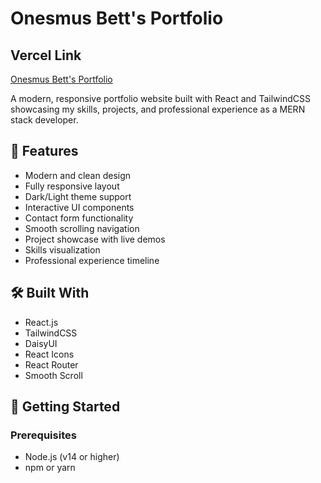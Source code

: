 # Onesmus Bett's Portfolio

## Vercel Link
[Onesmus Bett's Portfolio](https://onesmusbett.vercel.app/)

A modern, responsive portfolio website built with React and TailwindCSS showcasing my skills, projects, and professional experience as a MERN stack developer.

## 🌟 Features

- Modern and clean design
- Fully responsive layout
- Dark/Light theme support
- Interactive UI components
- Contact form functionality
- Smooth scrolling navigation
- Project showcase with live demos
- Skills visualization
- Professional experience timeline

## 🛠️ Built With

- React.js
- TailwindCSS
- DaisyUI
- React Icons
- React Router
- Smooth Scroll

## 🚀 Getting Started

### Prerequisites

- Node.js (v14 or higher)
- npm or yarn

